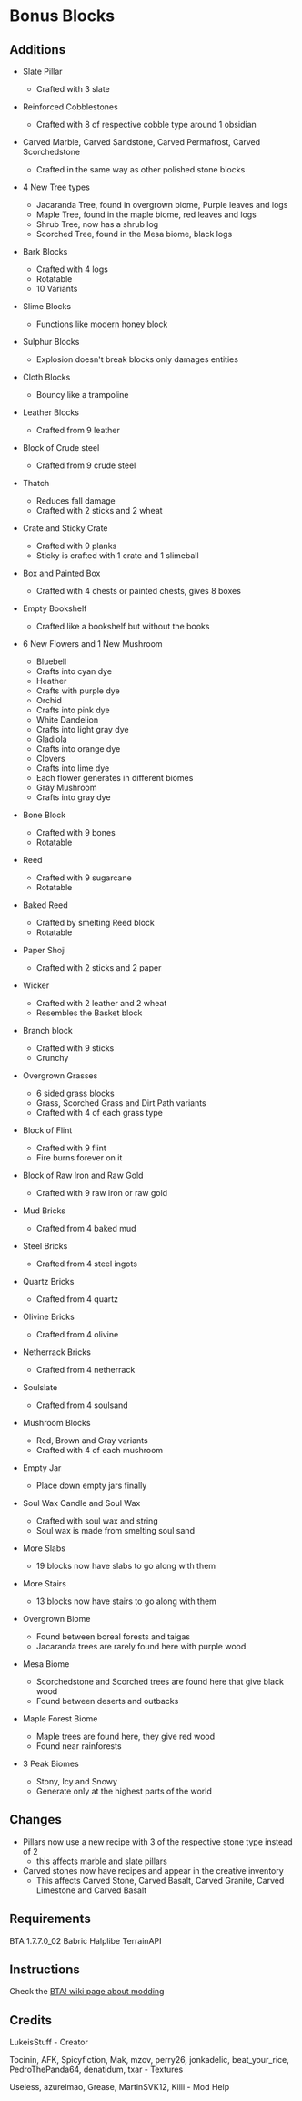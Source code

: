 # Bonus Blocks

## Additions

* Slate Pillar
   + Crafted with 3 slate
* Reinforced Cobblestones
   + Crafted with 8 of respective cobble type around 1 obsidian
* Carved Marble, Carved Sandstone, Carved Permafrost, Carved Scorchedstone
  + Crafted in the same way as other polished stone blocks
* 4 New Tree types
  + Jacaranda Tree, found in overgrown biome, Purple leaves and logs
  + Maple Tree, found in the maple biome, red leaves and logs
  + Shrub Tree, now has a shrub log
  + Scorched Tree, found in the Mesa biome, black logs
* Bark Blocks
   + Crafted with 4 logs
   + Rotatable
   + 10 Variants
* Slime Blocks
  + Functions like modern honey block
* Sulphur Blocks
  + Explosion doesn't break blocks only damages entities
* Cloth Blocks
  + Bouncy like a trampoline
* Leather Blocks
  + Crafted from 9 leather
* Block of Crude steel
  + Crafted from 9 crude steel
* Thatch
  + Reduces fall damage
  + Crafted with 2 sticks and 2 wheat
* Crate and Sticky Crate
  + Crafted with 9 planks
  + Sticky is crafted with 1 crate and 1 slimeball
* Box and Painted Box
  + Crafted with 4 chests or painted chests, gives 8 boxes
* Empty Bookshelf
  + Crafted like a bookshelf but without the books
* 6 New Flowers and 1 New Mushroom
  + Bluebell
  + Crafts into cyan dye
  + Heather
  + Crafts with purple dye
  + Orchid
  + Crafts into pink dye
  + White Dandelion
  + Crafts into light gray dye
  + Gladiola
  + Crafts into orange dye
  + Clovers
  + Crafts into lime dye
  + Each flower generates in different biomes
  + Gray Mushroom
  + Crafts into gray dye
* Bone Block
  + Crafted with 9 bones
  + Rotatable
* Reed
  + Crafted with 9 sugarcane
  + Rotatable
* Baked Reed
  + Crafted by smelting Reed block
  + Rotatable
* Paper Shoji
  + Crafted with 2 sticks and 2 paper
* Wicker
  + Crafted with 2 leather and 2 wheat
  + Resembles the Basket block
* Branch block
  + Crafted with 9 sticks
  + Crunchy
* Overgrown Grasses
  + 6 sided grass blocks
  + Grass, Scorched Grass and Dirt Path variants
  + Crafted with 4 of each grass type
* Block of Flint
  + Crafted with 9 flint
  + Fire burns forever on it
* Block of Raw Iron and Raw Gold
  + Crafted with 9 raw iron or raw gold
* Mud Bricks
  + Crafted from 4 baked mud
* Steel Bricks
  + Crafted from 4 steel ingots
* Quartz Bricks
  + Crafted from 4 quartz
* Olivine Bricks
  + Crafted from 4 olivine
* Netherrack Bricks
  + Crafted from 4 netherrack
* Soulslate
  + Crafted from 4 soulsand
* Mushroom Blocks
  + Red, Brown and Gray variants
  + Crafted with 4 of each mushroom
* Empty Jar
  + Place down empty jars finally
* Soul Wax Candle and Soul Wax
  + Crafted with soul wax and string
  + Soul wax is made from smelting soul sand
* More Slabs
  + 19 blocks now have slabs to go along with them
* More Stairs
  + 13 blocks now have stairs to go along with them
 
* Overgrown Biome
  + Found between boreal forests and taigas
  + Jacaranda trees are rarely found here with purple wood
* Mesa Biome
  + Scorchedstone and Scorched trees are found here that give black wood
  + Found between deserts and outbacks
* Maple Forest Biome
  + Maple trees are found here, they give red wood
  + Found near rainforests
* 3 Peak Biomes
  + Stony, Icy and Snowy
  + Generate only at the highest parts of the world

## Changes
* Pillars now use a new recipe with 3 of the respective stone type instead of 2
  + this affects marble and slate pillars
* Carved stones now have recipes and appear in the creative inventory
  + This affects Carved Stone, Carved Basalt, Carved Granite, Carved Limestone and Carved Basalt

## Requirements

BTA 1.7.7.0_02
Babric
Halplibe
TerrainAPI

## Instructions

Check the [BTA! wiki page about modding](https://bta.miraheze.org/wiki/Modding)

## Credits
LukeisStuff - Creator

Tocinin, AFK, Spicyfiction, Mak, mzov, perry26, jonkadelic, beat_your_rice, PedroThePanda64, denatidum, txar - Textures

Useless, azurelmao, Grease, MartinSVK12, Killi - Mod Help

